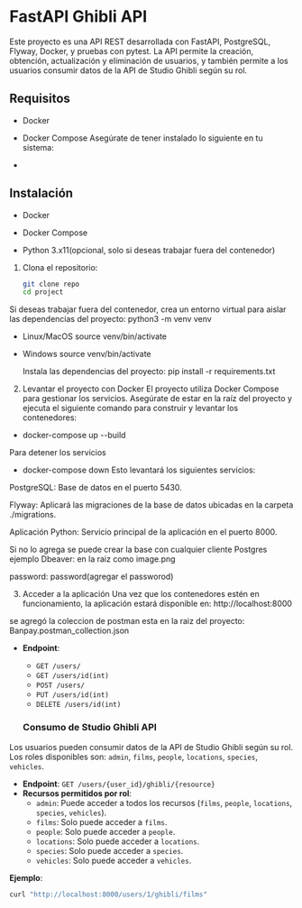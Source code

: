 # FastAPI Ghibli API

Este proyecto es una API REST desarrollada con FastAPI, PostgreSQL, Flyway, Docker, y pruebas con pytest. La API permite la creación, obtención, actualización y eliminación de usuarios, y también permite a los usuarios consumir datos de la API de Studio Ghibli según su rol.

## Requisitos

- Docker
- Docker Compose
Asegúrate de tener instalado lo siguiente en tu sistema:

-
## Instalación

- Docker

- Docker Compose

- Python 3.x11(opcional, solo si deseas trabajar fuera del contenedor)

1. Clona el repositorio:

   ```bash
   git clone repo
   cd project

 Si deseas trabajar fuera del contenedor, crea un entorno virtual para aislar las dependencias del proyecto:
  python3 -m venv venv

  - Linux/MacOS
    source venv/bin/activate

  - Windows
    source venv/bin/activate

    Instala las dependencias del proyecto:
        pip install -r requirements.txt


2. Levantar el proyecto con Docker
El proyecto utiliza Docker Compose para gestionar los servicios. Asegúrate de estar en la raíz del proyecto y ejecuta el siguiente comando para construir y levantar los contenedores:
- docker-compose up --build

Para detener los servicios

- docker-compose down
Esto levantará los siguientes servicios:

PostgreSQL: Base de datos en el puerto 5430.

Flyway: Aplicará las migraciones de la base de datos ubicadas en la carpeta ./migrations.

Aplicación Python: Servicio principal de la aplicación en el puerto 8000.

Si no lo agrega se puede crear la base con cualquier cliente Postgres
 ejemplo Dbeaver:
en la raiz como image.png

 password: password(agregar el passworod)
 
3. Acceder a la aplicación
Una vez que los contenedores estén en funcionamiento, la aplicación estará disponible en:
    http://localhost:8000

se agregó la coleccion de postman esta en la raiz del proyecto:
Banpay.postman_collection.json

- **Endpoint**:
   - `GET /users/`
   - `GET /users/id(int)`
   - `POST /users/`
   - `PUT /users/id(int)`
   - `DELETE /users/id(int)`

   ### Consumo de Studio Ghibli API

Los usuarios pueden consumir datos de la API de Studio Ghibli según su rol. Los roles disponibles son: `admin`, `films`, `people`, `locations`, `species`, `vehicles`.

- **Endpoint**: `GET /users/{user_id}/ghibli/{resource}`
- **Recursos permitidos por rol**:
  - `admin`: Puede acceder a todos los recursos (`films`, `people`, `locations`, `species`, `vehicles`).
  - `films`: Solo puede acceder a `films`.
  - `people`: Solo puede acceder a `people`.
  - `locations`: Solo puede acceder a `locations`.
  - `species`: Solo puede acceder a `species`.
  - `vehicles`: Solo puede acceder a `vehicles`.

**Ejemplo**:
```bash
curl "http://localhost:8000/users/1/ghibli/films"
